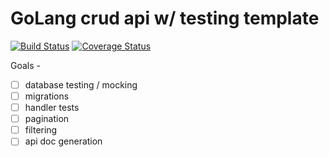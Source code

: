 
# GoLang crud api w/ testing template

[![Build Status](https://travis-ci.org/zunayed/golang-crud-api.svg?branch=master)](https://travis-ci.org/zunayed/golang-crud-api) [![Coverage Status](https://coveralls.io/repos/github/zunayed/golang-crud-api/badge.svg?branch=master)](https://coveralls.io/github/zunayed/golang-crud-api?branch=master)


Goals -
- [ ] database testing / mocking
- [ ] migrations
- [ ] handler tests
- [ ] pagination
- [ ] filtering
- [ ] api doc generation
